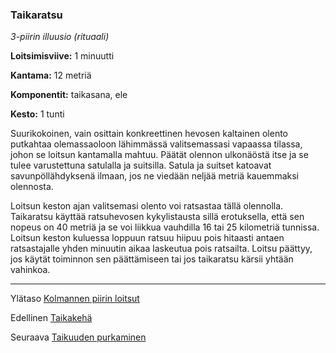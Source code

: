 ### Taikaratsu

*3-piirin illuusio (rituaali)* 

**Loitsimisviive:** 1 minuutti

**Kantama:** 12 metriä

**Komponentit:** taikasana, ele

**Kesto:** 1 tunti

Suurikokoinen, vain osittain konkreettinen hevosen kaltainen olento putkahtaa olemassaoloon lähimmässä valitsemassasi vapaassa tilassa, johon se loitsun kantamalla mahtuu. Päätät olennon ulkonäöstä itse ja se tulee varustettuna satulalla ja suitsilla. Satula ja suitset katoavat savunpöllähdyksenä ilmaan, jos ne viedään neljää metriä kauemmaksi olennosta.

Loitsun keston ajan valitsemasi olento voi ratsastaa tällä olennolla. Taikaratsu käyttää ratsuhevosen kykylistausta sillä erotuksella, että sen nopeus on 40 metriä ja se voi liikkua vauhdilla 16 tai 25 kilometriä tunnissa. Loitsun keston kuluessa loppuun ratsuu hiipuu pois hitaasti antaen ratsastajalle yhden minuutin aikaa laskeutua pois ratsailta. Loitsu päättyy, jos käytät toiminnon sen päättämiseen tai jos taikaratsu kärsii yhtään vahinkoa. 

----

Ylätaso [Kolmannen piirin loitsut](3_piirin_loitsut)

Edellinen [Taikakehä](Taikakehä)

Seuraava [Taikuuden purkaminen](Taikuuden_purkaminen)
